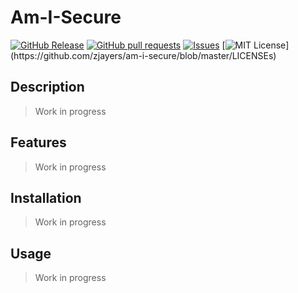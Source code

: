 # Am-I-Secure
[![GitHub Release](https://img.shields.io/github/release/zjayers/am-i-secure.svg?style=flat)]()
[![GitHub pull requests](https://img.shields.io/github/issues-pr/zjayers/am-i-secure.svg?style=flat)]()
[![Issues](https://img.shields.io/github/issues-raw/zjayers/am-i-secure.svg?maxAge=25000)](https://github.com/zjayers/am-i-secure/issues)
[![MIT License](https://img.shields.io/apm/l/atomic-ui.svg?)](https://github.com/zjayers/am-i-secure/blob/master/LICENSEs)

## Description

> Work in progress

## Features

> Work in progress

## Installation

> Work in progress

## Usage

> Work in progress